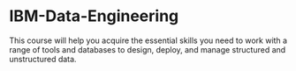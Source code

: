 # IBM-Data-Engineering
This course will help you acquire the essential skills you need to work with a range of tools and databases to design, deploy, and manage structured and unstructured data.  
